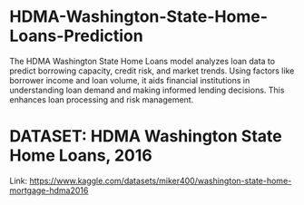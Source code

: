# HDMA-Washington-State-Home-Loans-Prediction
The HDMA Washington State Home Loans model analyzes loan data to predict borrowing capacity, credit risk, and market trends. Using factors like borrower income and loan volume, it aids financial institutions in understanding loan demand and making informed lending decisions. This enhances loan processing and risk management.

# DATASET: HDMA Washington State Home Loans, 2016

Link: https://www.kaggle.com/datasets/miker400/washington-state-home-mortgage-hdma2016
